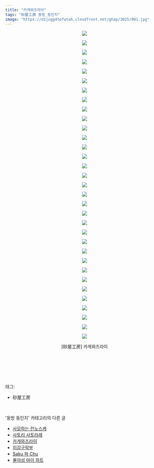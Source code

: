 ```yaml
---
title: "카게와즈라이"
tags: "砂屋工房 동방_동인지"
image: "https://d1jugg4tefwtah.cloudfront.net/ghap/3025/001.jpg"
---
```

<div class="article">
<p style="text-align: center; clear: none; float: none;"><img src="{{ site.imgserver11 }}/ghap/3025/001.jpg"/></p>
<p style="text-align: center; clear: none; float: none;"><img src="{{ site.imgserver11 }}/ghap/3025/002.jpg"/></p>
<p style="text-align: center; clear: none; float: none;"><img src="{{ site.imgserver11 }}/ghap/3025/003.jpg"/></p>
<p style="text-align: center; clear: none; float: none;"><img src="{{ site.imgserver11 }}/ghap/3025/004.jpg"/></p>
<p style="text-align: center; clear: none; float: none;"><img src="{{ site.imgserver11 }}/ghap/3025/005.jpg"/></p>
<p style="text-align: center; clear: none; float: none;"><img src="{{ site.imgserver11 }}/ghap/3025/006.jpg"/></p>
<p style="text-align: center; clear: none; float: none;"><img src="{{ site.imgserver11 }}/ghap/3025/007.jpg"/></p>
<p style="text-align: center; clear: none; float: none;"><img src="{{ site.imgserver11 }}/ghap/3025/008.jpg"/></p>
<p style="text-align: center; clear: none; float: none;"><img src="{{ site.imgserver11 }}/ghap/3025/009.jpg"/></p>
<p style="text-align: center; clear: none; float: none;"><img src="{{ site.imgserver11 }}/ghap/3025/010.jpg"/></p>
<p style="text-align: center; clear: none; float: none;"><img src="{{ site.imgserver11 }}/ghap/3025/011.jpg"/></p>
<p style="text-align: center; clear: none; float: none;"><img src="{{ site.imgserver11 }}/ghap/3025/012.jpg"/></p>
<p style="text-align: center; clear: none; float: none;"><img src="{{ site.imgserver11 }}/ghap/3025/013.jpg"/></p>
<p style="text-align: center; clear: none; float: none;"><img src="{{ site.imgserver11 }}/ghap/3025/014.jpg"/></p>
<p style="text-align: center; clear: none; float: none;"><img src="{{ site.imgserver11 }}/ghap/3025/015.jpg"/></p>
<p style="text-align: center; clear: none; float: none;"><img src="{{ site.imgserver11 }}/ghap/3025/016.jpg"/></p>
<p style="text-align: center; clear: none; float: none;"><img src="{{ site.imgserver11 }}/ghap/3025/017.jpg"/></p>
<p style="text-align: center; clear: none; float: none;"><img src="{{ site.imgserver11 }}/ghap/3025/018.jpg"/></p>
<p style="text-align: center; clear: none; float: none;"><img src="{{ site.imgserver11 }}/ghap/3025/019.jpg"/></p>
<p style="text-align: center; clear: none; float: none;"><img src="{{ site.imgserver11 }}/ghap/3025/020.jpg"/></p>
<p style="text-align: center; clear: none; float: none;"><img src="{{ site.imgserver11 }}/ghap/3025/021.jpg"/></p>
<p style="text-align: center; clear: none; float: none;"><img src="{{ site.imgserver11 }}/ghap/3025/022.jpg"/></p>
<p style="text-align: center; clear: none; float: none;"><img src="{{ site.imgserver11 }}/ghap/3025/023.jpg"/></p>
<p style="text-align: center; clear: none; float: none;"><img src="{{ site.imgserver11 }}/ghap/3025/024.jpg"/></p>
<p style="text-align: center; clear: none; float: none;"><img src="{{ site.imgserver11 }}/ghap/3025/025.jpg"/></p>
<p style="text-align: center; clear: none; float: none;"><img src="{{ site.imgserver11 }}/ghap/3025/026.jpg"/></p>
<p style="text-align: center; clear: none; float: none;"><img src="{{ site.imgserver11 }}/ghap/3025/027.jpg"/></p>
<p style="text-align: center; clear: none; float: none;"><img src="{{ site.imgserver11 }}/ghap/3025/028.jpg"/></p>
<p style="text-align: center; clear: none; float: none;"><img src="{{ site.imgserver11 }}/ghap/3025/029.jpg"/></p>
<p style="text-align: center; clear: none; float: none;"><img src="{{ site.imgserver11 }}/ghap/3025/030.jpg"/></p>
<p style="text-align: center; clear: none; float: none;"><img src="{{ site.imgserver11 }}/ghap/3025/031.jpg"/></p>
<p style="text-align: center; clear: none; float: none;"><img src="{{ site.imgserver11 }}/ghap/3025/032.jpg"/></p>
<p style="text-align: center; clear: none; float: none;"><img src="{{ site.imgserver11 }}/ghap/3025/033.jpg"/></p>
<p style="text-align: center; clear: none; float: none;">[砂屋工房] 카게와즈라이</p>
<p style="text-align: center; clear: none; float: none;"><br/></p>
<p><br/></p>
</div><br/>
<div class="tagTrail">
<p>태그: </p>
<ul>
<li>砂屋工房</li>
</ul>
</div><br/>
<div class="another">
<p>'동방 동인지' 카테고리의 다른 글</p>
<ul>
<li><a href="/ghap_3028">사모하는 린노스케</a></li>
<li><a href="/ghap_3026">사토리 사토라레</a></li>
<li><a href="/ghap_3025">카게와즈라이</a></li>
<li><a href="/ghap_3023">미감구락부</a></li>
<li><a href="/ghap_3022">Saku 파 Chu</a></li>
<li><a href="/ghap_3021">불야성 마이 하트</a></li>
</ul>
</div><br/>
<div class="cb_module cb_fluid">
<div class="cb_wrt cb_profile">
</div><!-- commentList close -->
</div><br/>
